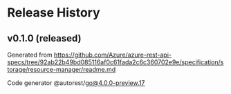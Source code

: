 # Release History

## v0.1.0 (released)

Generated from https://github.com/Azure/azure-rest-api-specs/tree/92ab22b49bd085116af0c61fada2c6c360702e9e/specification/storage/resource-manager/readme.md

Code generator @autorest/go@4.0.0-preview.17
